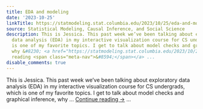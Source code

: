 ```yaml
---
title: EDA and modeling
date: '2023-10-25'
linkTitle: https://statmodeling.stat.columbia.edu/2023/10/25/eda-and-modeling/
source: Statistical Modeling, Causal Inference, and Social Science
description: This is Jessica. This past week we’ve been talking about exploratory
  data analysis (EDA) in my interactive visualization course for CS undergrads, which
  is one of my favorite topics. I get to talk about model checks and graphical inference,
  why &#8230; <a href="https://statmodeling.stat.columbia.edu/2023/10/25/eda-and-modeling/">Continue
  reading <span class="meta-nav">&#8594;</span></a> ...
disable_comments: true
---
```

This is Jessica. This past week we’ve been talking about exploratory data analysis (EDA) in my interactive visualization course for CS undergrads, which is one of my favorite topics. I get to talk about model checks and graphical inference, why &#8230; <a href="https://statmodeling.stat.columbia.edu/2023/10/25/eda-and-modeling/">Continue reading <span class="meta-nav">&#8594;</span></a> ...